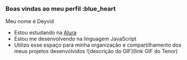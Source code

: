 ### Boas vindas ao meu perfil :blue_heart

Meu nome é Deyvid

- Estou estudando na [Alura](https://www.alura.com.br)
- Estou me desenvolvendo na linguagem JavaScript
- Utilizo esse espaço para minha organização e compartilhamento dos meus projetos desenvolvidos
![descrição do GIF](link GIF do Tenor)
